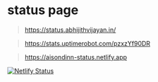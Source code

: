 # status page

> https://status.abhijithvijayan.in/

> https://stats.uptimerobot.com/pzxzYf90DR

> https://aisondinn-status.netlify.app

[![Netlify Status](https://api.netlify.com/api/v1/badges/eafd02cc-bff9-4f19-9c02-166c03138c0a/deploy-status)](https://app.netlify.com/sites/status-abhijithvijayan/deploys)

